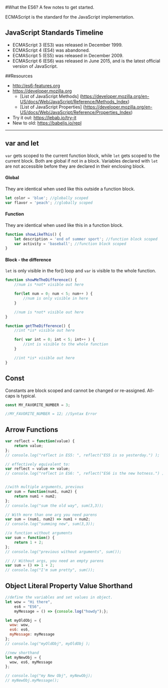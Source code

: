 #What the ES6?
A few notes to get started.

ECMAScript is the standard for the JavaScript implementation.

## JavaScript Standards Timeline
* ECMAScript 3 (ES3) was released in December 1999.
* ECMAScript 4 (ES4) was abandoned.
* ECMAScript 5 (ES5) was released in December 2009.
* ECMAScript 6 (ES6) was released in June 2015, and is the latest official version of JavaScript.

##Resources
* http://es6-features.org
* https://developer.mozilla.org
    * [List of JavaScript Methods] (https://developer.mozilla.org/en-US/docs/Web/JavaScript/Reference/Methods_Index)
    * [List of JavaScript Properties] (https://developer.mozilla.org/en-US/docs/Web/JavaScript/Reference/Properties_Index)
* Try it out: https://lebab.io/try-it
* New to old: https://babeljs.io/repl

<hr>


## var and let
`var` gets scoped to the current function block, while `let` gets scoped to the current block. Both are global if not in a block. Variables declared with `let` are not accessible before they are declared in their enclosing block.

#### Global
They are identical when used like this outside a function block.

``` javascript 
let color = 'blue'; //globally scoped
var flavor = 'peach'; //globally scoped
```

#### Function
They are identical when used like this in a function block.

``` javascript
function showLikeThis() {
    let description = 'end of summer sport'; //function block scoped
    var activity = 'baseball'; //function block scoped
}
```

#### Block - the difference

`let` is only visible in the for() loop and `var` is visible to the whole function.

```javascript
function showMeTheDifference() {
    //num is *not* visible out here

    for(let num = 0; num < 5; num++ ) {
        //num is only visible in here
    }

    //num is *not* visible out here
}

function getTheDifference() {
    //int *is* visible out here

    for( var int = 0; int < 5; int++ ) {
        //int is visible to the whole function
    }

    //int *is* visible out here
}
```

## Const
Constants are block scoped and cannot be changed or re-assigned. All-caps is typical.

``` javascript
const MY_FAVORITE_NUMBER = 3;

//MY_FAVORITE_NUMBER = 12; //Syntax Error
```

## Arrow Functions

``` javascript
var reflect = function(value) {
    return value;
};
// console.log("reflect in ES5: ", reflect("ES5 is so yesterday.") );

// effectively equivalent to:
var reflect = value => value;
// console.log("reflect in ES6: ", reflect("ES6 is the new hotness.") );


//with multiple arguments, previous
var sum = function(num1, num2) {
    return num1 + num2;
};
// console.log("sum the old way", sum(3,3));

// With more than one arg you need parens
var sum = (num1, num2) => num1 + num2;
// console.log("summing new", sum(3,3));

//a function without arguments
var sum = function() {
    return 1 + 2;
};
// console.log("previous without arguments", sum());

// // Without args, you need an empty parens
var sum = () => 1 + 2;
// console.log("I'm sum pretty", sum());

```

## Object Literal Property Value Shorthand
``` javascript
//define the variables and set values in object.
let wow = "Hi there",
    es6 = "ES6",
    myMessage = () => {console.log("howdy");};

let myOldObj = {
  wow: wow,
  es6: es6,
  myMessage: myMessage
};
// console.log("myOldObj", myOldObj );

//new shorthand
let myNewObj = {
  wow, es6, myMessage
};

// console.log("my New Obj", myNewObj);
// myNewObj.myMessage();
```
